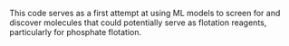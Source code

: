 This code serves as a first attempt at using ML models to screen for and discover molecules that could potentially serve as flotation reagents, particularly for phosphate flotation.

